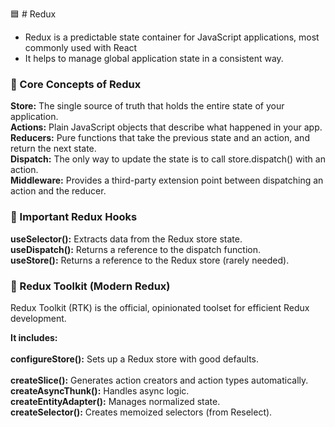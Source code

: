 🟦 # Redux

- Redux is a predictable state container for JavaScript applications, most commonly used with React
- It helps to manage global application state in a consistent way.

### 🔵 Core Concepts of Redux

**Store:** The single source of truth that holds the entire state of your application.<br>
**Actions:** Plain JavaScript objects that describe what happened in your app.<br>
**Reducers:** Pure functions that take the previous state and an action, and return the next state.<br>
**Dispatch:** The only way to update the state is to call store.dispatch() with an action.<br>
**Middleware:** Provides a third-party extension point between dispatching an action and the reducer.<br>

### 🔵 Important Redux Hooks

**useSelector():** Extracts data from the Redux store state.<br>
**useDispatch():** Returns a reference to the dispatch function.<br>
**useStore():** Returns a reference to the Redux store (rarely needed).<br>

### 🔵 Redux Toolkit (Modern Redux)

Redux Toolkit (RTK) is the official, opinionated toolset for efficient Redux development.<br>

**It includes:** <br>  
**configureStore():** Sets up a Redux store with good defaults.<br>  
**createSlice():** Generates action creators and action types automatically.<br>
**createAsyncThunk():** Handles async logic.<br>
**createEntityAdapter():** Manages normalized state.<br>
**createSelector():** Creates memoized selectors (from Reselect).<br>
